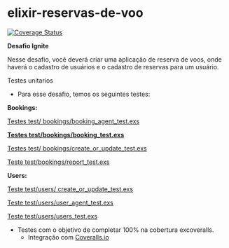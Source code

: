 # elixir-reservas-de-voo

  

[![Coverage Status](https://coveralls.io/repos/github/Altamir/elixir-reservas-de-voo/badge.svg?branch=main)](https://coveralls.io/github/Altamir/elixir-reservas-de-voo?branch=main)

  

**Desafio Ignite**
 

Nesse desafio, você deverá criar uma aplicação de reserva de voos, onde haverá o cadastro de usuários e o cadastro de reservas para um usuário.


 Testes unitarios

- Para esse desafio, temos os seguintes testes:

**Bookings:**

[Testes test/ bookings/booking_agent_test.exs](https://www.notion.so/Testes-test-bookings-booking_agent_test-exs-f1aeba950bd244168d78120d802b14b5)

[**Testes test/bookings/booking_test.exs**](https://www.notion.so/Testes-test-bookings-booking_test-exs-f438dcbbb5ca4f369678e15049aa6bc0)

[Testes test/ bookings/create_or_update_test.exs](https://www.notion.so/Testes-test-bookings-create_or_update_test-exs-3cffdfc8a85d42c1823373bce2497592)

[Teste test/bookings/report_test.exs](https://www.notion.so/Teste-test-bookings-report_test-exs-6d37d678415f48f186d5779a2bcf20f4)

**Users:**

[Teste test/users/ create_or_update_test.exs](https://www.notion.so/Teste-test-users-create_or_update_test-exs-e7c929008e7a491c9aeaa9ee36a12457)

[Teste test/users/user_agent_test.exs](https://www.notion.so/Teste-test-users-user_agent_test-exs-e1b36b62855540bc9573ceebe4bbc6ad)

[Teste test/users/users_test.exs](https://www.notion.so/Teste-test-users-users_test-exs-d1272b91269f4989ad4e919d302b140b)


- Testes com o objetivo de completar 100% na cobertura excoveralls.
	- Integração com  [Coveralls.io](https://coveralls.io/github/Altamir)
 
  
  